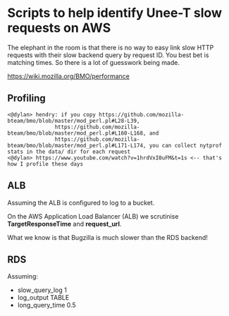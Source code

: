 # Scripts to help identify Unee-T slow requests on AWS

The elephant in the room is that there is no way to easy link slow HTTP
requests with their slow backend query by request ID. You best bet is matching
times. So there is a lot of guesswork being made.

https://wiki.mozilla.org/BMO/performance

## Profiling

	<@dylan> hendry: if you copy https://github.com/mozilla-bteam/bmo/blob/master/mod_perl.pl#L28-L39,
				   https://github.com/mozilla-bteam/bmo/blob/master/mod_perl.pl#L160-L168, and
				   https://github.com/mozilla-bteam/bmo/blob/master/mod_perl.pl#L171-L174, you can collect nytprof stats in the data/ dir for each request
	<@dylan> https://www.youtube.com/watch?v=1hrdVxI0uFM&t=1s <-- that's how I profile these days

## ALB

Assuming the ALB is configured to log to a bucket.

On the AWS Application Load Balancer (ALB) we scrutinise **TargetResponseTime**  and **request_url**.

What we know is that Bugzilla is much slower than the RDS backend!

## RDS

Assuming:

* slow_query_log 1
* log_output TABLE
* long_query_time 0.5
